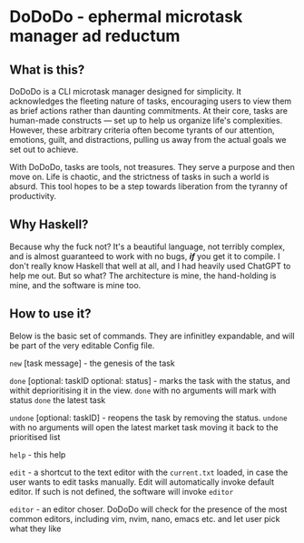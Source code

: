 # DoDoDo - ephermal microtask manager ad reductum

## What is this?

DoDoDo is a CLI microtask manager designed for simplicity. It acknowledges the fleeting nature of tasks, encouraging users to view them as brief actions rather than daunting commitments. At their core, tasks are human-made constructs — set up to help us organize life's complexities. However, these arbitrary criteria often become tyrants of our attention, emotions, guilt, and distractions, pulling us away from the actual goals we set out to achieve.

With DoDoDo, tasks are tools, not treasures. They serve a purpose and then move on. Life is chaotic, and the strictness of tasks in such a world is absurd. This tool hopes to be a step towards liberation from the tyranny of productivity.

## Why Haskell?

Because why the fuck not? It's a beautiful language, not terribly complex, and is almost guaranteed to work with no bugs, **_if_** you get it to compile. I don't really know Haskell that well at all, and I had heavily used ChatGPT to help me out. But so what? The architecture is mine, the hand-holding is mine, and the software is mine too.

## How to use it?

Below is the basic set of commands. They are infinitley expandable, and will be part of the very editable Config file.

`new` [task message] - the genesis of the task

`done` [optional: taskID optional: status] - marks the task with the status, and withit deprioritising it in the view. `done` with no arguments will mark with status `done` the latest task

`undone` [optional: taskID] - reopens the task by removing the status. `undone` with no arguments will open the latest market task moving it back to the prioritised list

`help` - this help

`edit` - a shortcut to the text editor with the `current.txt` loaded, in case the user wants to edit tasks manually. Edit will automatically invoke default editor. If such is not defined, the software will invoke `editor`

`editor` - an editor choser. DoDoDo will check for the presence of the most common editors, including vim, nvim, nano, emacs etc. and let user pick what they like
